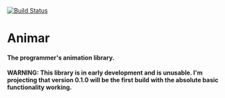 [![Build Status](https://travis-ci.org/vincentriemer/animar.svg?branch=master)](https://travis-ci.org/vincentriemer/animar)
# Animar
#### The programmer's animation library.

**WARNING: This library is in early development and is unusable. I'm projecting that version 0.1.0 will be the first build with the absolute basic functionality working.**
